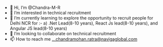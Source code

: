 - 👋 Hi, I’m @Chandra-M-R
- 👀 I’m interested in technical recruitment
- 🌱 I’m currently learning to explore the opportunity to recruit people for Delhi NCR for :- a) .Net Lead(8-10 years), React Js lead(8-10 years), and Angular JS lead(8-10 years)
- 💞️ I’m looking to collaborate on technical recruitment
- 📫 How to reach me ...chandramohan.ratra@navigaglobal.com

<!---
Chandra-M-R/Chandra-M-R is a ✨ special ✨ repository because its `README.md` (this file) appears on your GitHub profile.
You can click the Preview link to take a look at your changes.
--->
